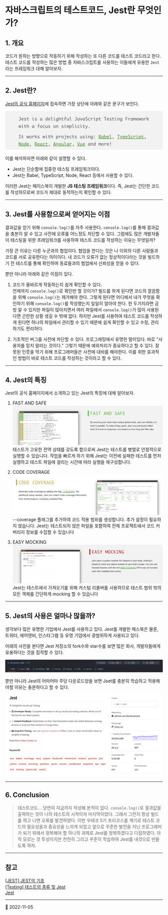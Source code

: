 # 자바스크립트의 테스트코드, Jest란 무엇인가?

## 1. 개요

코드가 원하는 방향으로 작동하기 위해 작성하는 또 다른 코드를 테스트 코드라고 한다. 테스트 코드를 작성하는 많은 방법 중 자바스크립트를 사용하는 이들에게 유용한 `Jest`라는 프레임워크 대해 알아보자.

---

## 2. Jest란?

[Jest의 공식 홈페이지](https://jestjs.io/)에 접속하면 가장 상단에 아래와 같은 문구가 보인다.

![제스트란 무엇인가?](/image/Jest/WhatIsJest/jestExplanation.png)

이를 해석하자면 아래와 같이 설명할 수 있다.

- Jest는 단순함에 집중한 테스팅 프레임워크이다.
- Jest는 Babel, TypeScript, Node, React 등에서 사용할 수 있다.

이러한 Jest는 페이스북이 개발한 **JS 테스팅 프레임워크**이다. 즉, Jest는 간단한 코드를 작성하므로써 코드가 제대로 동작하는지 확인할 수 있다.

---

## 3. Jest를 사용함으로써 얻어지는 이점

결과값을 얻기 위해 `console.log()`를 자주 사용한다. `console.log()`를 통해 결과값을 충분히 알 수 있고 사전에 오류를 어느정도 차단할 수 있다. 그럼에도 많은 개발자들이 테스팅을 위한 프레임워크를 사용하여 테스트 코드를 작성하는 이유는 무엇일까?

가장 큰 이유는 다른 누군과의 협업이다. 협업을 한다는 것은 나 이외의 다른 사람들과 코드를 서로 공유한다는 의미이다. 내 코드가 오류가 없는 정상적이다라는 것을 빌드하기 전 테스트를 통해 확인하여 동료들과의 협업에서 신뢰성을 얻을 수 있다.

뿐만 아니라 아래와 같은 이점이 있다.

1. 코드가 올바르게 작동하는지 쉽게 확인할 수 있다.  
   언제까지 `console.log()`로 확인만 할 것이가? 빌드를 하게 된다면 코드의 깔끔함을 위해 `console.log()`는 제거해야 한다. 그렇게 된다면 어디에서 내가 무엇을 확인하기 위해 `console.log()`를 작성했는지 일일히 알아야 한다. 한 두가지라면 금방 알 수 있지만 파일이 많아지면서 여러 파일에서 `console.log()`가 많이 사용된다면 곤란한 상황 생길 수 밖에 없다. 하지만 Jest를 사용하여 테스트 코드를 작성하게 된다면 하나의 파일에서 관리할 수 있기 때문에 쉽게 확인할 수 있고 수정, 관리하기도 편리하다.

2. 기초적인 버그를 사전에 차단할 수 있다.
   프로그래밍에서 유명한 말이있다. 바로 "사용자를 믿지 말라는 것이다." 그렇기 때문에 예외처리가 중요하다고 할 수 있다. 잘못된 인풋을 막기 위해 프로그래머들은 사전에 대비를 해야한다. 이를 위한 효과적인 방법이 바로 테스트 코드를 작성하는 것이라고 할 수 있다.

---

## 4. Jest의 특징

Jest의 공식 홈페이지에서 소개하고 있는 Jest의 특징에 대해 알아보자.

1. FAST AND SAFE  
   ![Jest의 특징 1](/image/Jest/WhatIsJest/jestFeature1.png)  
   테스트가 고유한 전역 상태를 갖도록 함으로써 Jest는 테스트를 병렬로 안정적으로 실행할 수 있습니다. 작업을 빠르게 하기 위해 Jest는 이전에 실패한 테스트를 먼저 실행하고 테스트 파일에 걸리는 시간에 따라 실행을 재구성합니다.

2. CODE COVERAGE  
    ![Jest의 특징 2](/image/Jest/WhatIsJest/jestFeature2.png)  
   --coverage 플래그를 추가하여 코드 적용 범위를 생성합니다. 추가 설정이 필요하지 않습니다. Jest는 테스트되지 않은 파일을 포함하여 전체 프로젝트에서 코드 커버리지 정보를 수집할 수 있습니다

3. EASY MOCKING  
    ![Jest의 특징 3](/image/Jest/WhatIsJest/jestFeature3.png)  
   Jest는 테스트에서 가져오기를 위해 커스텀 리졸버를 사용하므로 테스트 범위 밖의 모든 객체를 간단하게 mocking 할 수 있습니다

---

## 5. Jest의 사용은 얼마나 많을까?

생각보다 많은 유명한 기업에서 Jest를 사용하고 있다. Jest를 개발한 페스북은 물론, 트위터, 에어앤비, 인스타그램 등 유명 기업에서 광범위하게 사용되고 있다.

아래의 사진을 본다면 Jest 저장소의 fork수와 star수를 보면 많은 회사, 개발자들에게 유용하다는 것을 짐작할 수 있다.

![Jest github](/image/Jest/WhatIsJest/jestGithub.png)

뿐만 아니라 Jest의 어마어마 주당 다운로드양을 보면 Jset를 충분히 학습하고 적용해야할 이유는 충분하다고 할 수 있다.

![Jest NPM](/image/Jest/WhatIsJest/jestNpm.png)

---

## 6. Conclusion

> 데스트코드... 당연히 지금까지 작성해 본적이 없다. `console.log()`로 결과값을 출력하는 것이 나의 테스트의 시작이자 마지막이었다. 그래서 그런지 항상 빌드를 하고 나면 오류를 발견하였다. 이번 우테코 5기 프리코스를 계기로 테스트 코드의 필요성을과 중요성을 느끼게 되었고 앞으로 꾸준한 발전을 지닌 프로그래머가 되기 위헤서 정복해야 할 하나의 과제로 Jest를 정복하겠다고 다짐하였다. 아직 모르는 것 투성이지만 천천히 그리고 꾸준히 학습하여 Jest를 내것으로 만들도록 하자.

---

## 참고

[[JEST] JEST의 기초](https://velog.io/@rlaghwns1995/JEST-JEST%EC%9D%98-%EA%B8%B0%EC%B4%88)  
[[Testing] 테스트의 종류 및 Jest](https://velog.io/@sms8377/Testing-%ED%85%8C%EC%8A%A4%ED%8A%B8%EC%9D%98-%EC%A2%85%EB%A5%98-%EB%B0%8F-Jest)  
[Jest](https://taenami.tistory.com/91)

---

📅 2022-11-05
